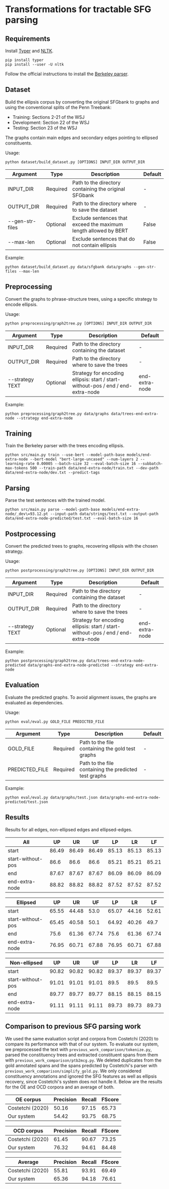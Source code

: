 # Transformations for tractable SFG parsing

## Requirements

Install [Typer](https://typer.tiangolo.com/) and [NLTK](https://www.nltk.org/).

```
pip install typer
pip install --user -U nltk
```

Follow the official instructions to install the [Berkeley parser](https://github.com/nikitakit/self-attentive-parser).

## Dataset

Build the ellipsis corpus by converting the original SFGbank to graphs and using the conventional splits of the Penn Treebank:

- Training: Sections 2-21 of the WSJ
- Development: Section 22 of the WSJ
- Testing: Section 23 of the WSJ

The graphs contain main edges and secondary edges pointing to ellipsed constituents.

Usage: 
```
python dataset/build_dataset.py [OPTIONS] INPUT_DIR OUTPUT_DIR
```

| Argument        | Type     | Description                                                      | Default |
|-----------------|----------|------------------------------------------------------------------|---------|
| INPUT_DIR       | Required | Path to the directory containing the original SFGbank            | -       |
| OUTPUT_DIR      | Required | Path to the directory where to save the dataset                  | -       |
| --gen-str-files | Optional | Exclude sentences that exceed the maximum length allowed by BERT | False   |
| --max-len       | Optional | Exclude sentences that do not contain ellipsis                   | False   |

Example:
```
python dataset/build_dataset.py data/sfgbank data/graphs --gen-str-files --max-len
```

## Preprocessing

Convert the graphs to phrase-structure trees, using a specific strategy to encode ellipsis.

Usage:
```
python preprocessing/graph2tree.py [OPTIONS] INPUT_DIR OUTPUT_DIR
```

| Argument        | Type     | Description                                                                      | Default     |
|-----------------|----------|----------------------------------------------------------------------------------|-------------|
| INPUT_DIR       | Required | Path to the directory containing the dataset                                     | -           |
| OUTPUT_DIR      | Required | Path to the directory where to save the trees                                    | -           |
| --strategy TEXT | Optional | Strategy for encoding ellipsis: start / start-without-pos / end / end-extra-node | end-extra-node |
Example:
```
python preprocessing/graph2tree.py data/graphs data/trees-end-extra-node --strategy end-extra-node
```

## Training

Train the Berkeley parser with the trees encoding ellipsis.

```
python src/main.py train --use-bert --model-path-base models/end-extra-node --bert-model "bert-large-uncased" --num-layers 2 --learning-rate 0.00005 --batch-size 32 --eval-batch-size 16 --subbatch-max-tokens 500 --train-path data/end-extra-node/train.txt --dev-path data/end-extra-node/dev.txt --predict-tags
```

## Parsing

Parse the test sentences with the trained model.

```
python src/main.py parse --model-path-base models/end-extra-node/_dev\=93.12.pt --input-path data/strings/test.txt --output-path data/end-extra-node-predicted/test.txt --eval-batch-size 16
```

## Postprocessing

Convert the predicted trees to graphs, recovering ellipsis with the chosen strategy.

Usage:
```
python postprocessing/graph2tree.py [OPTIONS] INPUT_DIR OUTPUT_DIR
```

| Argument        | Type     | Description                                                                      | Default     |
|-----------------|----------|----------------------------------------------------------------------------------|-------------|
| INPUT_DIR       | Required | Path to the directory containing the dataset                                     | -           |
| OUTPUT_DIR      | Required | Path to the directory where to save the trees                                    | -           |
| --strategy TEXT | Optional | Strategy for encoding ellipsis: start / start-without-pos / end / end-extra-node | end-extra-node |

Example:
```
python postprocessing/graph2tree.py data/trees-end-extra-node-predicted data/graphs-end-extra-node-predicted --strategy end-extra-node
```

## Evaluation

Evaluate the predicted graphs. To avoid alignment issues, the graphs are evaluated as dependencies.

Usage:
```
python eval/eval.py GOLD_FILE PREDICTED_FILE
```

| Argument       | Type     | Description                                           | Default |
|----------------|----------|-------------------------------------------------------|---------|
| GOLD_FILE      | Required | Path to the file containing the gold test graphs      | -       |
| PREDICTED_FILE | Required | Path to the file containing the predicted test graphs | -       |

Example:
```
python eval/eval.py data/graphs/test.json data/graphs-end-extra-node-predicted/test.json
```

## Results

Results for all edges, non-ellipsed edges and ellipsed-edges.

| All               | UP    | UR    | UF    | LP    | LR    | LF    |
|-------------------|-------|-------|-------|-------|-------|-------|
| start             | 86.49 | 86.49 | 86.49 | 85.13 | 85.13 | 85.13 |
| start-without-pos | 86.6  | 86.6  | 86.6  | 85.21 | 85.21 | 85.21 |
| end               | 87.67 | 87.67 | 87.67 | 86.09 | 86.09 | 86.09 |
| end-extra-node    | 88.82 | 88.82 | 88.82 | 87.52 | 87.52 | 87.52 |

| Ellipsed          | UP    | UR    | UF    | LP    | LR    | LF    |
|-------------------|-------|-------|-------|-------|-------|-------|
| start             | 65.55 | 44.48 | 53.0  | 65.07 | 44.16 | 52.61 |
| start-without-pos | 65.45 | 40.58 | 50.1  | 64.92 | 40.26 | 49.7  |
| end               | 75.6  | 61.36 | 67.74 | 75.6  | 61.36 | 67.74 |
| end-extra-node    | 76.95 | 60.71 | 67.88 | 76.95 | 60.71 | 67.88 |

| Non-ellipsed      | UP    | UR    | UF    | LP    | LR    | LF    |
|-------------------|-------|-------|-------|-------|-------|-------|
| start             | 90.82 | 90.82 | 90.82 | 89.37 | 89.37 | 89.37 |
| start-without-pos | 91.01 | 91.01 | 91.01 | 89.5  | 89.5  | 89.5  |
| end               | 89.77 | 89.77 | 89.77 | 88.15 | 88.15 | 88.15 |
| end-extra-node    | 91.11 | 91.11 | 91.11 | 89.73 | 89.73 | 89.73 |

## Comparison to previous SFG parsing work

We used the same evaluation script and corpora from Costetchi (2020) to compare its performance with that of our system. To evaluate our system, we preprocessed the text with `previous_work_comparison/tokenize.py`, parsed the constituency trees and extracted constituent spans from them with `previous_work_comparison/ptb2mcg.py`. We deleted duplicates from the gold annotated spans and the spans predicted by Costetchi's parser with `previous_work_comparison/simplify_gold.py`. We only considered constituency annotations and ignored the SFG features as well as ellipsis recovery, since Costetchi's system does not handle it. Below are the results for the OE and OCD corpora and an average of both.

| OE corpus        | Precision | Recall | FScore |
|------------------|-----------|--------|--------|
| Costetchi (2020) | 50.16     | 97.15  | 65.73  |
| Our system       | 54.42     | 93.75  | 68.75  |

| OCD corpus       | Precision | Recall | FScore |
|------------------|-----------|--------|--------|
| Costetchi (2020) | 61.45     | 90.67  | 73.25  |
| Our system       | 76.32     | 94.61  | 84.48  |

| Average          | Precision | Recall | FScore |
|------------------|-----------|--------|--------|
| Costetchi (2020) | 55.81     | 93.91  | 69.49  |
| Our system       | 65.36     | 94.18  | 76.61  |
